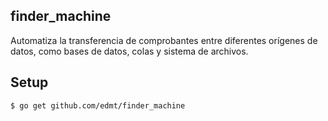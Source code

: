 ## finder_machine

Automatiza la transferencia de comprobantes entre diferentes orígenes de datos, como bases de datos, colas y sistema de archivos.

## Setup

    $ go get github.com/edmt/finder_machine
